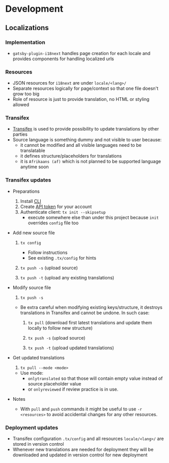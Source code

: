 # Development

## Localizations

### Implementation

- `gatsby-plugin-i18next` handles page creation for each locale and provides components for handling localized urls

### Resources

- JSON resources for `i18next` are under `locale/<lang>/`
- Separate resources logically for page/context so that one file doesn't grow too big
- Role of resource is just to provide translation, no HTML or styling allowed

### Transifex

- [Transifex](https://www.transifex.com/) is used to provide possibility to update translations by other parties
- Source language is something dummy and not visible to user because:
  - it cannot be modified and all visible languages need to be translatable
  - it defines structure/placeholders for translations
  - it is `Afrikaans (af)` which is not planned to be supported language anytime soon

### Transifex updates

- Preparations

  1. Install [CLI](https://docs.transifex.com/client)
  1. Create [API token](https://www.transifex.com/user/settings/api/) for your account
  1. Authenticate client: `tx init --skipsetup`
     - execute somewhere else than under this project because `init` overrides `config` file too

- Add new source file

  1. `tx config`

     - Follow instructions
     - See existing `.tx/config` for hints

  1. `tx push -s` (upload source)

  1. `tx push -t` (upload any existing translations)

- Modify source file

  1. `tx push -s`

  - Be extra careful when modifying existing keys/structure, it destroys translations in Transifex and cannot be undone.
    In such case:

    1. `tx pull` (download first latest translations and update them locally to follow new structure)

    1. `tx push -s` (upload source)

    1. `tx push -t` (upload updated translations)

- Get updated translations

  1. `tx pull --mode <mode>`

  - Use mode:
    - `onlytranslated` so that those will contain empty value instead of source placeholder value
    - or `onlyreviewed` if review practice is in use.

- Notes

  - With `pull` and `push` commands it might be useful to use `-r <resources>` to avoid accidental changes for any other resources.

### Deployment updates

- Transifex configuration `.tx/config` and all resources `locale/<lang>/` are stored in version control
- Whenever new translations are needed for deployment they will be downloaded and updated in version control for new deployment
